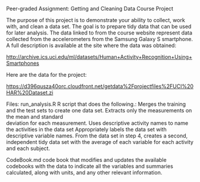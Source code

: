 Peer-graded Assignment: Getting and Cleaning Data Course Project

The purpose of this project is to demonstrate your ability to collect, work with, and clean a data set. The goal is to prepare tidy data that can be used for later analysis. The data linked to from the course website represent data collected from the accelerometers from the Samsung Galaxy S smartphone. A full description is available at the site where the data was obtained:

 http://archive.ics.uci.edu/ml/datasets/Human+Activity+Recognition+Using+Smartphones 

Here are the data for the project:

 https://d396qusza40orc.cloudfront.net/getdata%2Fprojectfiles%2FUCI%20HAR%20Dataset.zi  

Files:
  run_analysis.R    R script that does the following.:
                      Merges the training and the test sets to create one data set.
                      Extracts only the measurements on the mean and standard  
                        deviation for each measurement. 
                      Uses descriptive activity names to name the activities in the 
                        data set
                      Appropriately labels the data set with descriptive variable 
                        names. 
                      From the data set in step 4, creates a second, independent tidy 
                        data set with the average of each variable for each activity 
                        and each subject.
                        
                        
  CodeBook.md       code book that modifies and updates the available codebooks with 
                      the data to indicate all the variables and summaries calculated,
                      along with units, and any other relevant information.
